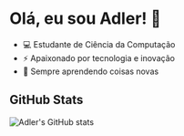 # Olá, eu sou Adler! 👋

- 💻 Estudante de Ciência da Computação
- ⚡ Apaixonado por tecnologia e inovação
- 🌱 Sempre aprendendo coisas novas

## GitHub Stats
![Adler's GitHub stats](https://github-readme-stats.vercel.app/api?username=adleraued&show_icons=true&theme=radical)